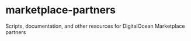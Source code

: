 # marketplace-partners
Scripts, documentation, and other resources for DigitalOcean Marketplace partners
